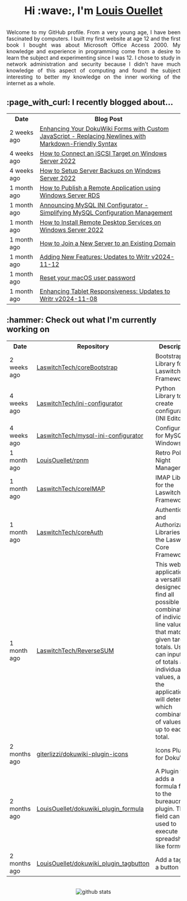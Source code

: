 <div align="center" style="padding: 20px;">
    <h1 style="padding-bottom: 0px; margin-bottom: 32px;">
        Hi :wave:, I'm <a href="https://laswitchtech.com">Louis Ouellet</a>
    </h1>
    <p align="justify">
        Welcome to my GitHub profile. From a very young age, I have been fascinated by computers. I built my first website at age 12 and the first book I bought was about Microsoft Office Access 2000. My knowledge and experience in programming come from a desire to learn the subject and experimenting since I was 12. I chose to study in network administration and security because I didn't have much knowledge of this aspect of computing and found the subject interesting to better my knowledge on the inner working of the internet as a whole.
    </p>
    <p align="justify">
        <h2 align="left">:page_with_curl: I recently blogged about...</h2>
        <table>
            <tr>
                <th>Date</th>
                <th>Blog Post</th>
            </tr>
            <tr>
                <td>2 weeks ago</td>
                <td><a href="https://laswitchtech.com/en/blog/2024/12/20/enhancing-your-dokuwiki-forms-with-custom-javascript-replacing-newlines-with-markdown-friendly-syntax#">Enhancing Your DokuWiki Forms with Custom JavaScript - Replacing Newlines with Markdown-Friendly Syntax</a></td>
            </tr><tr>
                <td>4 weeks ago</td>
                <td><a href="https://laswitchtech.com/en/blog/2024/12/06/how-to-connect-an-iscsi-target-on-windows-server-2022#">How to Connect an iSCSI Target on Windows Server 2022</a></td>
            </tr><tr>
                <td>4 weeks ago</td>
                <td><a href="https://laswitchtech.com/en/blog/2024/12/06/how-to-setup-server-backups-on-windows-server-2022#">How to Setup Server Backups on Windows Server 2022</a></td>
            </tr><tr>
                <td>1 month ago</td>
                <td><a href="https://laswitchtech.com/en/blog/2024/11/29/how-to-publish-a-remote-application-using-windows-server-rds#">How to Publish a Remote Application using Windows Server RDS</a></td>
            </tr><tr>
                <td>1 month ago</td>
                <td><a href="https://laswitchtech.com/en/blog/2024/11/29/announcing-mysql-ini-configurator-simplifying-mysql-configuration-management#">Announcing MySQL INI Configurator - Simplifying MySQL Configuration Management</a></td>
            </tr><tr>
                <td>1 month ago</td>
                <td><a href="https://laswitchtech.com/en/blog/2024/11/27/how-to-install-remote-desktop-services-on-windows-server-2022#">How to Install Remote Desktop Services on Windows Server 2022</a></td>
            </tr><tr>
                <td>1 month ago</td>
                <td><a href="https://laswitchtech.com/en/blog/2024/11/26/how-to-join-a-new-server-to-an-existing-domain#">How to Join a New Server to an Existing Domain</a></td>
            </tr><tr>
                <td>1 month ago</td>
                <td><a href="https://laswitchtech.com/en/blog/2024/11/12/adding-new-features/updates-to-writr-v2024-11-12#">Adding New Features: Updates to Writr v2024-11-12</a></td>
            </tr><tr>
                <td>1 month ago</td>
                <td><a href="https://laswitchtech.com/en/blog/2024/11/11/reset-your-macos-user-password#">Reset your macOS user password</a></td>
            </tr><tr>
                <td>1 month ago</td>
                <td><a href="https://laswitchtech.com/en/blog/2024/11/08/enhancing-tablet-responsiveness/updates-to-writr-v2024-11-08#">Enhancing Tablet Responsiveness: Updates to Writr v2024-11-08</a></td>
            </tr>
        </table>
    </p>
    <p align="justify">
        <h2 align="left">:hammer: Check out what I'm currently working on</h2>
        <table>
            <tr>
                <th>Date</th>
                <th>Repository</th>
                <th>Description</th>
            </tr>
            <tr>
                <td>2 weeks ago</td>
                <td><a href="https://github.com/LaswitchTech/coreBootstrap">LaswitchTech/coreBootstrap</a></td>
                <td>Bootstrap Library for the Laswitch Core Framework</td>
            </tr><tr>
                <td>4 weeks ago</td>
                <td><a href="https://github.com/LaswitchTech/ini-configurator">LaswitchTech/ini-configurator</a></td>
                <td>Python Library to create configurators (INI Editors)</td>
            </tr><tr>
                <td>4 weeks ago</td>
                <td><a href="https://github.com/LaswitchTech/mysql-ini-configurator">LaswitchTech/mysql-ini-configurator</a></td>
                <td>Configurator for MySQL on Windows</td>
            </tr><tr>
                <td>1 month ago</td>
                <td><a href="https://github.com/LouisOuellet/rpnm">LouisOuellet/rpnm</a></td>
                <td>Retro Poker Night Manager</td>
            </tr><tr>
                <td>1 month ago</td>
                <td><a href="https://github.com/LaswitchTech/coreIMAP">LaswitchTech/coreIMAP</a></td>
                <td>IMAP Library for the Laswitch Core Framework</td>
            </tr><tr>
                <td>1 month ago</td>
                <td><a href="https://github.com/LaswitchTech/coreAuth">LaswitchTech/coreAuth</a></td>
                <td>Authentication and Authorization Libraries for the Laswitch Core Framework</td>
            </tr><tr>
                <td>1 month ago</td>
                <td><a href="https://github.com/LaswitchTech/ReverseSUM">LaswitchTech/ReverseSUM</a></td>
                <td>This web application is a versatile tool designed to find all possible combinations of individual line values that match given target totals. Users can input lists of totals and individual values, and the application will determine which combinations of values add up to each total.</td>
            </tr><tr>
                <td>2 months ago</td>
                <td><a href="https://github.com/giterlizzi/dokuwiki-plugin-icons">giterlizzi/dokuwiki-plugin-icons</a></td>
                <td>Icons Plugin for DokuWiki</td>
            </tr><tr>
                <td>2 months ago</td>
                <td><a href="https://github.com/LouisOuellet/dokuwiki_plugin_formula">LouisOuellet/dokuwiki_plugin_formula</a></td>
                <td>A Plugin that adds a formula field to the bureaucracy plugin. This field can be used to execute spreadsheet like formulas.</td>
            </tr><tr>
                <td>2 months ago</td>
                <td><a href="https://github.com/LouisOuellet/dokuwiki_plugin_tagbutton">LouisOuellet/dokuwiki_plugin_tagbutton</a></td>
                <td>Add a tag via a button</td>
            </tr>
        </table>
    </p>
    <p align="center" style="margin-top: 32px;">
        <img src="https://github-readme-stats.vercel.app/api?username=LouisOuellet&show_icons=true&rank_icon=github&hide_title=true&theme=holi" alt="github stats">
    </p>
</div>
